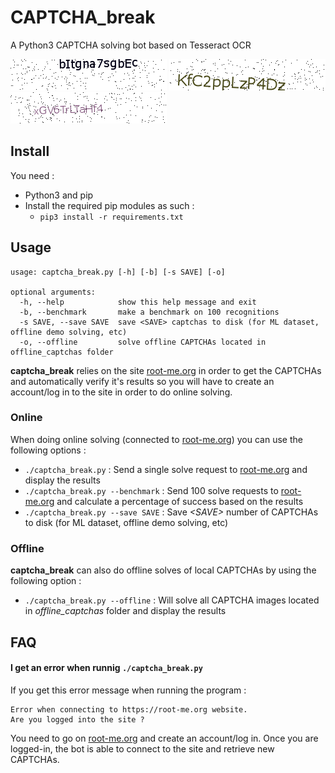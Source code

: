 # CAPTCHA_break

A Python3 CAPTCHA solving bot based on Tesseract OCR

![Image](./examples/bItgna7sgbEc.png "Example CAPTCHA")
![Image](examples/KfC2ppLzP4Dz.png "Example CAPTCHA")
![Image](examples/xGV6TrLTaHf4.png "Example CAPTCHA")


## Install

You need :

- Python3 and pip
- Install the required pip modules as such :
	+ `pip3 install -r requirements.txt`

## Usage
```
usage: captcha_break.py [-h] [-b] [-s SAVE] [-o]

optional arguments:
  -h, --help            show this help message and exit
  -b, --benchmark       make a benchmark on 100 recognitions
  -s SAVE, --save SAVE  save <SAVE> captchas to disk (for ML dataset, offline demo solving, etc)
  -o, --offline         solve offline CAPTCHAs located in offline_captchas folder
```
**captcha_break** relies on the site [root-me.org](https://root-me.org) in order to get the CAPTCHAs and automatically verify it's results so you will have to create an account/log in to the site in order to do online solving.

### Online

When doing online solving (connected to [root-me.org](https://root-me.org)) you can use the following options :

- `./captcha_break.py` : Send a single solve request to [root-me.org](https://root-me.org) and display the results
- `./captcha_break.py --benchmark` : Send 100 solve requests to [root-me.org](https://root-me.org) and calculate a percentage of success based on the results
- `./captcha_break.py --save SAVE` : Save *\<SAVE\>* number of CAPTCHAs to disk (for ML dataset, offline demo solving, etc)

### Offline

**captcha_break** can also do offline solves of local CAPTCHAs by using the following option :

- `./captcha_break.py --offline` : Will solve all CAPTCHA images located in *offline_captchas* folder and display the results

## FAQ

#### I get an error when runnig `./captcha_break.py`

If you get this error message when running the program :

```
Error when connecting to https://root-me.org website.
Are you logged into the site ?
```
You need to go on [root-me.org](https://root-me.org) and create an account/log in.
Once you are logged-in, the bot is able to connect to the site and retrieve new CAPTCHAs.
